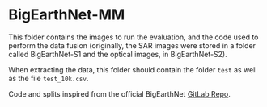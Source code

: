 # BigEarthNet-MM

This folder contains the images to run the evaluation, and the code used to perform the data fusion (originally, the SAR images were stored in a folder called BigEarthNet-S1 and the optical images, in BigEarthNet-S2).

When extracting the data, this folder should contain the folder `test` as well as the file `test_10k.csv`.

Code and splits inspired from the official BigEarthNet [GitLab Repo](https://git.tu-berlin.de/rsim/BigEarthNet-MM_tools).

